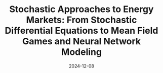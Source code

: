 ---
title: "Stochastic Approaches to Energy Markets: From Stochastic Differential Equations to Mean Field Games and Neural Network Modeling"
collection: publications
category: manuscripts
permalink: /publication/2023-12-08-paper-title-number-8
#excerpt: 'This paper explores stochastic modeling techniques in electricity markets, transitioning from SDEs to MFGs and neural network models.'
date: 2024-12-08
venue: 'Energies'
#slidesurl: 'http://academicpages.github.io/files/slides_stochastic_energy_markets.pdf'
paperurl: 'https://doi.org/10.3390/en17236106'
citation: 'Di Persio, L., Alruqimi, M., and Garbelli, M., "Stochastic Approaches to Energy Markets: From Stochastic Differential Equations to Mean Field Games and Neural Network Modeling", Energies, 17(23), 6106, 2024. https://doi.org/10.3390/en17236106.'
---
